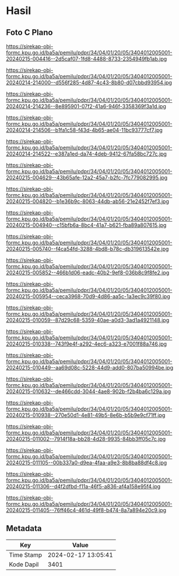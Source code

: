 # Hasil

## Foto C Plano

https://sirekap-obj-formc.kpu.go.id/ba5a/pemilu/pdpr/34/04/01/20/05/3404012005001-20240215-004416--2d5caf07-1fd8-4488-8733-2354949fb1ab.jpg

https://sirekap-obj-formc.kpu.go.id/ba5a/pemilu/pdpr/34/04/01/20/05/3404012005001-20240214-214000--d556f285-4d87-4c43-8b80-d07cbbd93954.jpg

https://sirekap-obj-formc.kpu.go.id/ba5a/pemilu/pdpr/34/04/01/20/05/3404012005001-20240214-214236--8e895901-07f2-41a6-946f-3358369f3a1d.jpg

https://sirekap-obj-formc.kpu.go.id/ba5a/pemilu/pdpr/34/04/01/20/05/3404012005001-20240214-214506--b1fa1c58-f43d-4b65-ae04-11bc93777cf7.jpg

https://sirekap-obj-formc.kpu.go.id/ba5a/pemilu/pdpr/34/04/01/20/05/3404012005001-20240214-214522--e387a1ed-da74-4deb-9412-67fa58bc727c.jpg

https://sirekap-obj-formc.kpu.go.id/ba5a/pemilu/pdpr/34/04/01/20/05/3404012005001-20240215-004629--43b65afe-12a2-45a7-b2fc-7fc779082995.jpg

https://sirekap-obj-formc.kpu.go.id/ba5a/pemilu/pdpr/34/04/01/20/05/3404012005001-20240215-004820--b1e36b9c-8063-44db-ab56-21e2452f7ef3.jpg

https://sirekap-obj-formc.kpu.go.id/ba5a/pemilu/pdpr/34/04/01/20/05/3404012005001-20240215-004940--c15bfb6a-8bc4-41a7-b621-fba89a807615.jpg

https://sirekap-obj-formc.kpu.go.id/ba5a/pemilu/pdpr/34/04/01/20/05/3404012005001-20240215-005740--f4ca54fd-3288-4bd8-b78c-db319613542e.jpg

https://sirekap-obj-formc.kpu.go.id/ba5a/pemilu/pdpr/34/04/01/20/05/3404012005001-20240215-005852--466b1d06-eadc-40b2-9ef8-036b8c9f8fe2.jpg

https://sirekap-obj-formc.kpu.go.id/ba5a/pemilu/pdpr/34/04/01/20/05/3404012005001-20240215-005954--ceca3968-70d9-4d86-aa5c-1a3ec9c39f80.jpg

https://sirekap-obj-formc.kpu.go.id/ba5a/pemilu/pdpr/34/04/01/20/05/3404012005001-20240215-010059--87d29c68-5359-40ae-a0d3-3ad1a4921148.jpg

https://sirekap-obj-formc.kpu.go.id/ba5a/pemilu/pdpr/34/04/01/20/05/3404012005001-20240215-010338--743f9e4f-a292-4ec6-a323-e7001f88a746.jpg

https://sirekap-obj-formc.kpu.go.id/ba5a/pemilu/pdpr/34/04/01/20/05/3404012005001-20240215-010449--aa69d08c-5228-44d9-add0-807ba50994be.jpg

https://sirekap-obj-formc.kpu.go.id/ba5a/pemilu/pdpr/34/04/01/20/05/3404012005001-20240215-010632--de466cdd-3044-4ae8-902b-f2b4ba6c129a.jpg

https://sirekap-obj-formc.kpu.go.id/ba5a/pemilu/pdpr/34/04/01/20/05/3404012005001-20240215-010938--270e50d1-4e81-49b5-8e6b-b5b9e9cf71ff.jpg

https://sirekap-obj-formc.kpu.go.id/ba5a/pemilu/pdpr/34/04/01/20/05/3404012005001-20240215-011002--7914f18a-bb28-4d28-9935-84bb3ff05c7c.jpg

https://sirekap-obj-formc.kpu.go.id/ba5a/pemilu/pdpr/34/04/01/20/05/3404012005001-20240215-011105--00b337a0-d9ea-4faa-a9e3-8b8ba88df4c8.jpg

https://sirekap-obj-formc.kpu.go.id/ba5a/pemilu/pdpr/34/04/01/20/05/3404012005001-20240215-011306--d4f2dfbd-f11a-46f5-a836-af4a158e95f4.jpg

https://sirekap-obj-formc.kpu.go.id/ba5a/pemilu/pdpr/34/04/01/20/05/3404012005001-20240215-011405--76ff46c4-461d-49f8-b474-8a7a894e20c9.jpg


## Metadata

| Key        | Value               |
| ---------- | ------------------- |
| Time Stamp | 2024-02-17 13:05:41 |
| Kode Dapil | 3401                |



